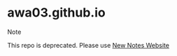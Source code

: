 # awa03.github.io

> [!NOTE]
> This repo is deprecated. Please use [New Notes Website](https://awa03.github.io/Computer-Science-Notes/)

